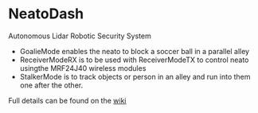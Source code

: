# NeatoDash

Autonomous Lidar Robotic Security System

* GoalieMode enables the neato to block a soccer ball in a parallel alley
* ReceiverModeRX is to be used with ReceiverModeTX to control neato usingthe MRF24J40 wireless modules
* StalkerMode is to track objects or person in an alley and run into them one after the other. 

Full details can be found on the [wiki](https://github.com/muniza/neatodash/wiki)
